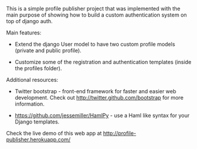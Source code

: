 This is a simple profile publisher project that was implemented with the main purpose of showing how to build a custom authentication system on top of django auth. 

Main features:

* Extend the django User model to have two custom profile models (private and public profile).

* Customize some of the registration and authentication templates (inside the profiles folder).

Additional resources:

* Twitter bootstrap - front-end framework for faster and easier web development. Check out http://twitter.github.com/bootstrap for more information.

* https://github.com/jessemiller/HamlPy - use a Haml like syntax for your Django templates.

Check the live demo of this web app at http://profile-publisher.herokuapp.com/